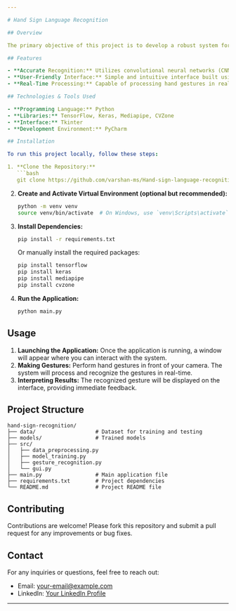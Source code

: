 ```yaml
---

# Hand Sign Language Recognition

## Overview

The primary objective of this project is to develop a robust system for recognizing hand sign language gestures using advanced deep learning techniques. This system aims to accurately interpret complex hand movements to facilitate better communication for individuals relying on sign language.

## Features

- **Accurate Recognition:** Utilizes convolutional neural networks (CNNs) and recurrent neural networks (RNNs) to extract intricate patterns and temporal dependencies in hand gestures.
- **User-Friendly Interface:** Simple and intuitive interface built using Tkinter for easy interaction.
- **Real-Time Processing:** Capable of processing hand gestures in real-time for immediate recognition.

## Technologies & Tools Used

- **Programming Language:** Python
- **Libraries:** TensorFlow, Keras, Mediapipe, CVZone
- **Interface:** Tkinter
- **Development Environment:** PyCharm

## Installation

To run this project locally, follow these steps:

1. **Clone the Repository:**
   ```bash
   git clone https://github.com/varshan-ms/Hand-sign-language-recognition.git
   ```

2. **Create and Activate Virtual Environment (optional but recommended):**
   ```bash
   python -m venv venv
   source venv/bin/activate  # On Windows, use `venv\Scripts\activate`
   ```

3. **Install Dependencies:**
   ```bash
   pip install -r requirements.txt
   ```
   
   Or manually install the required packages:
   ```bash
   pip install tensorflow
   pip install keras
   pip install mediapipe
   pip install cvzone
   ```

4. **Run the Application:**
   ```bash
   python main.py
   ```

## Usage

1. **Launching the Application:** Once the application is running, a window will appear where you can interact with the system.
2. **Making Gestures:** Perform hand gestures in front of your camera. The system will process and recognize the gestures in real-time.
3. **Interpreting Results:** The recognized gesture will be displayed on the interface, providing immediate feedback.

## Project Structure

```
hand-sign-recognition/
├── data/                   # Dataset for training and testing
├── models/                 # Trained models
├── src/
│   ├── data_preprocessing.py
│   ├── model_training.py
│   ├── gesture_recognition.py
│   └── gui.py
├── main.py                 # Main application file
├── requirements.txt        # Project dependencies
└── README.md               # Project README file
```

## Contributing

Contributions are welcome! Please fork this repository and submit a pull request for any improvements or bug fixes.

## Contact

For any inquiries or questions, feel free to reach out:

- Email: your-email@example.com
- LinkedIn: [Your LinkedIn Profile](https://www.linkedin.com/in/your-profile)

---
```

